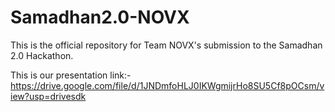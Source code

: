 # Samadhan2.0-NOVX
This is the official repository for Team NOVX's submission to the Samadhan 2.0 Hackathon.

This is our presentation link:-  https://drive.google.com/file/d/1JNDmfoHLJ0IKWgmijrHo8SU5Cf8pOCsm/view?usp=drivesdk
